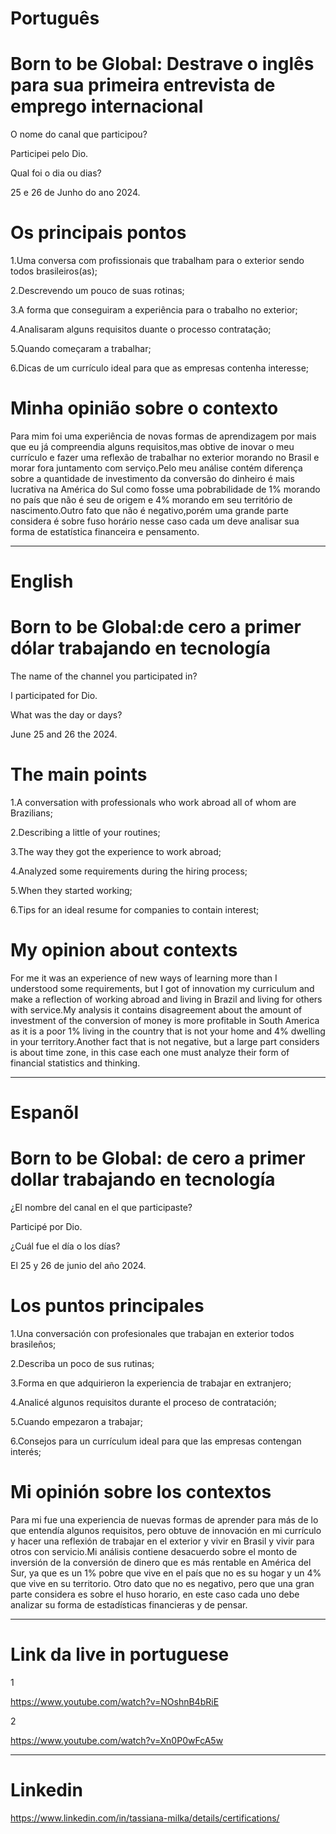 # Português

# Born to be Global: Destrave o inglês para sua primeira entrevista de emprego internacional

O nome do canal que participou?


Participei pelo Dio.


Qual foi o dia ou dias?


25 e 26 de Junho do ano 2024.


# Os principais pontos


1.Uma conversa com profissionais  que trabalham para o exterior sendo todos brasileiros(as);

2.Descrevendo um pouco de suas rotinas;

3.A forma que  conseguiram a experiência para o trabalho no exterior;

4.Analisaram alguns requisitos duante o processo contratação;

5.Quando começaram a trabalhar;

6.Dicas de um currículo ideal para que as empresas contenha interesse;


# Minha opinião sobre o contexto 

<p>Para mim foi uma experiência  de novas formas de aprendizagem por mais que eu já compreendia alguns requisitos,mas obtive de inovar o meu currículo e fazer uma reflexão de trabalhar no exterior morando no Brasil e morar fora juntamento com serviço.Pelo meu análise contém diferença sobre a quantidade de investimento da  conversão do dinheiro é mais lucrativa na América do Sul como fosse uma pobrabilidade  de 1% morando no país que não é seu de origem e 4% morando em seu território de nascimento.Outro fato que não é negativo,porém uma grande parte considera é sobre fuso horário nesse caso cada um deve analisar sua forma de estatística financeira e pensamento.</p>

--------------------------------------------------------------------------------------------------------------------------------

# English 

#  Born to be Global:de cero a primer dólar trabajando en tecnología

 
The name of the channel you participated in?

I participated for Dio.

What was the day or days?

June 25 and 26 the 2024.


# The main points


1.A conversation with professionals who work abroad all of whom are Brazilians;

2.Describing a little of your routines;

3.The way they got the experience to work abroad;

4.Analyzed some requirements during the hiring process;

5.When they started working;

6.Tips for an ideal resume for companies to contain interest;

#   My opinion about contexts

<p>For me it was an experience of new ways of learning more than I understood some requirements, but I got of innovation my curriculum and make a reflection of working abroad and living in Brazil and living for others with service.My analysis it contains disagreement about the amount of investment of the conversion of money is more profitable in South America as it is a poor 1% living in the country that is not your home and 4% dwelling in your territory.Another fact that is not negative, but a large part considers is about time zone, in this case each one must analyze their form of financial statistics and thinking.</p>

--------------------------------------------------------------------------------------------------------------------------------

# Espanõl 

# Born to be Global: de cero a primer dollar trabajando en tecnología


¿El nombre del canal en el que participaste?

Participé por Dio.

¿Cuál fue el día o los días?

El 25 y 26 de junio del año 2024.


# Los puntos principales

1.Una conversación con profesionales que trabajan en  exterior todos brasileños;

2.Describa un poco de sus rutinas;

3.Forma en que adquirieron la experiencia de trabajar en extranjero;

4.Analicé algunos requisitos durante el proceso de contratación;

5.Cuando empezaron a trabajar;

6.Consejos para un currículum ideal para que las empresas contengan interés;


#  Mi opinión sobre los contextos


<p>Para mi fue una experiencia de nuevas formas de aprender para más de lo que entendía algunos requisitos, pero obtuve de innovación en mi currículo y hacer una reflexión de trabajar en el exterior y vivir en Brasil y vivir para otros con servicio.Mi análisis contiene desacuerdo sobre el monto de inversión de la conversión de dinero que es más rentable en América del Sur, ya que es un 1% pobre que vive en el país que no es su hogar y un 4% que vive en su territorio. Otro dato que no es negativo, pero que una gran parte considera es sobre el huso horario, en este caso cada uno debe analizar su forma de estadísticas financieras y de pensar.</p>


--------------------------------------------------------------------------------------------------------------------------------


# Link da live in portuguese


1

https://www.youtube.com/watch?v=NOshnB4bRiE

2

https://www.youtube.com/watch?v=Xn0P0wFcA5w




--------------------------------------------------------------------------------------------------------------------------------


# Linkedin

https://www.linkedin.com/in/tassiana-milka/details/certifications/
